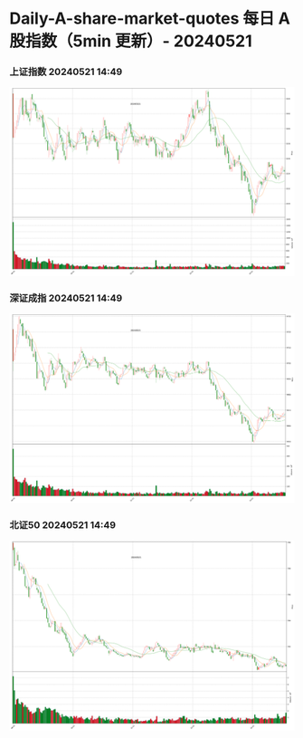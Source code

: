 
# Daily-A-share-market-quotes 每日 A 股指数（5min 更新）- 20240521

### 上证指数 20240521 14:49
![](./fig/2024/5/20240521-sh000001.png)

### 深证成指 20240521 14:49
![](./fig/2024/5/20240521-sz399001.png)

### 北证50 20240521 14:49
![](./fig/2024/5/20240521-bj899050.png)
